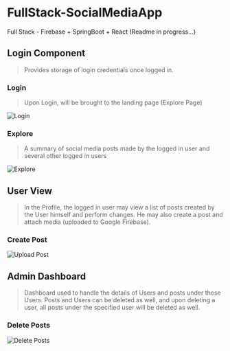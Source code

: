 # FullStack-SocialMediaApp
Full Stack - Firebase + SpringBoot + React (Readme in progress...)

## Login Component
> Provides storage of login credentials once logged in.
### Login
> Upon Login, will be brought to the landing page (Explore Page)

![Login](https://github.com/JunHao86/FullStack-SocialMediaApp/blob/main/social-media-gifs/Login.gif)

### Explore
> A summary of social media posts made by the logged in user and several other logged in users

![Explore](https://github.com/JunHao86/FullStack-SocialMediaApp/blob/main/social-media-gifs/Explore.gif)

## User View
> In the Profile, the logged in user may view a list of posts created by the User himself and perform changes. He may also create a post and attach media (uploaded to Google Firebase).

### Create Post
![Upload Post](https://github.com/JunHao86/FullStack-SocialMediaApp/blob/main/social-media-gifs/Upload.gif)

## Admin Dashboard
> Dashboard used to handle the details of Users and posts under these Users. Posts and Users can be deleted as well, and upon deleting a user, all posts under the specified user will be deleted as well.

### Delete Posts
![Delete Posts](https://github.com/JunHao86/FullStack-SocialMediaApp/blob/main/social-media-gifs/DeletePosts.gif)
